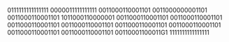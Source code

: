 0111111111111111
0000011111111111
0011000110001101
0011000000001101
0011000110001101
1011000110000001
0011000110001101
0011000110001101
0011000110001101
0011000110001101
0011000110001101
0011000110001101
0011000110001101
0011000110001101
00110001100011G1
1111111111111111